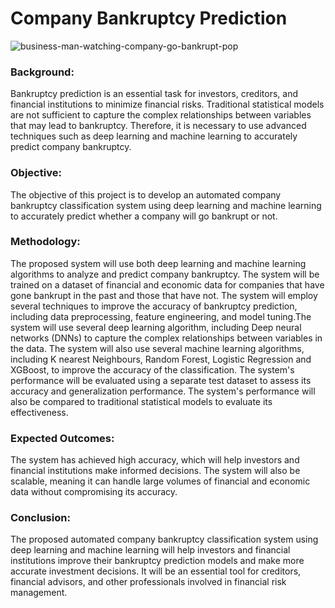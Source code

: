 
# Company Bankruptcy Prediction

![business-man-watching-company-go-bankrupt-pop](https://img.etimg.com/thumb/msid-90690911,width-1070,height-580,imgsize-345899/photo.jpg)

### Background: 
Bankruptcy prediction is an essential task for investors, creditors, and financial institutions to minimize financial risks. Traditional statistical models are not sufficient to capture the complex relationships between variables that may lead to bankruptcy. Therefore, it is necessary to use advanced techniques such as deep learning and machine learning to accurately predict company bankruptcy.

### Objective: 
The objective of this project is to develop an automated company bankruptcy classification system using deep learning and machine learning to accurately predict whether a company will go bankrupt or not.

### Methodology: 
The proposed system will use both deep learning and machine learning algorithms to analyze and predict company bankruptcy. The system will be trained on a dataset of financial and economic data for companies that have gone bankrupt in the past and those that have not. The system will employ several techniques to improve the accuracy of bankruptcy prediction, including data preprocessing, feature engineering, and model tuning.The system will use several deep learning algorithm, including Deep neural networks (DNNs) to capture the complex relationships between variables in the data. The system will also use several machine learning algorithms, including K nearest Neighbours, Random Forest, Logistic Regression and XGBoost, to improve the accuracy of the classification.
The system's performance will be evaluated using a separate test dataset to assess its accuracy and generalization performance. The system's performance will also be compared to traditional statistical models to evaluate its effectiveness.

### Expected Outcomes: 
The system has achieved high accuracy, which will help investors and financial institutions make informed decisions. The system will also be scalable, meaning it can handle large volumes of financial and economic data without compromising its accuracy.

### Conclusion: 
The proposed automated company bankruptcy classification system using deep learning and machine learning will help investors and financial institutions improve their bankruptcy prediction models and make more accurate investment decisions. It will be an essential tool for creditors, financial advisors, and other professionals involved in financial risk management.










